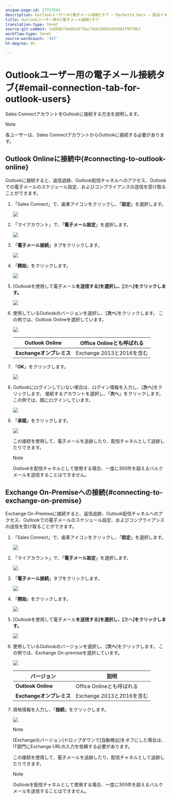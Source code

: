 ```yaml
---
unique-page-id: 17727591
description: Outlookユーザーの[電子メール接続]タブ — Marketto Docs — 製品ドキュメント
title: Outlookユーザー用の[電子メール接続]タブ
translation-type: tm+mt
source-git-commit: 1dd80b7de801df78ac7dde39002455063f9979b7
workflow-type: tm+mt
source-wordcount: '357'
ht-degree: 0%

---
```



# Outlookユーザー用の電子メール接続タブ{#email-connection-tab-for-outlook-users}

Sales ConnectアカウントをOutlookに接続する方法を説明します。

>[!NOTE]
>
>各ユーザーは、Sales ConnectアカウントからOutlookに接続する必要があります。

## Outlook Onlineに接続中{#connecting-to-outlook-online}

Outlookに接続すると、返信追跡、Outlook配信チャネルへのアクセス、Outlookでの電子メールのスケジュール設定、およびコンプライアンスの送信を受け取ることができます。

1. 「Sales Connect」で、歯車アイコンをクリックし、「**設定**」を選択します。

   ![](assets/one.png)

1. 「マイアカウント」で、「**電子メール設定**」を選択します。

   ![](assets/two.png)

1. 「**電子メール接続**」タブをクリックします。

   ![](assets/three.png)

1. 「**開始**」をクリックします。

   ![](assets/four.png)

1. [Outlookを使用して電子メール&#x200B;**を送信する]を選択し、[**&#x200B;次へ&#x200B;**]をクリックします。**

   ![](assets/five-a.png)

1. 使用しているOutlookのバージョンを選択し、[**次へ**]をクリックします。 この例では、Outlook Onlineを選択しています。

   ![](assets/six-a.png)

   | **Outlook Online** | Office Onlineとも呼ばれる |
   |---|---|
   | **Exchangeオンプレミス** | Exchange 2013と2016を含む |

1. 「**OK**」をクリックします。

   ![](assets/seven-a.png)

1. Outlookにログインしていない場合は、ログイン情報を入力し、[**次へ**]をクリックします。 接続するアカウントを選択し、「**次へ**」をクリックします。 この例では、既にログインしています。

   ![](assets/eight-a.png)

1. 「**承諾**」をクリックします。

   ![](assets/nine-a.png)

   この接続を使用して、電子メールを追跡したり、配信チャネルとして追跡したりできます。

   >[!NOTE]
   >
   >Outlookを配信チャネルとして使用する場合、一度に300件を超えるバルクメールを送信することはできません。

## Exchange On-Premiseへの接続{#connecting-to-exchange-on-premise}

Exchange On-Premiseに接続すると、返信追跡、Outlook配信チャネルへのアクセス、Outlookでの電子メールのスケジュール設定、およびコンプライアンスの送信を受け取ることができます。

1. 「Sales Connect」で、歯車アイコンをクリックし、「**設定**」を選択します。

   ![](assets/one.png)

1. 「マイアカウント」で、「**電子メール設定**」を選択します。

   ![](assets/two.png)

1. 「**電子メール接続**」タブをクリックします。

   ![](assets/three.png)

1. 「**開始**」をクリックします。

   ![](assets/four.png)

1. [Outlookを使用して電子メール&#x200B;**を送信する]を選択し、[**&#x200B;次へ&#x200B;**]をクリックします。**

   ![](assets/five-a.png)

1. 使用しているOutlookのバージョンを選択し、[**次へ**]をクリックします。 この例では、Exchange On-premiseを選択しています。

   ![](assets/six-b.png)

   | バージョン | 説明 |
   |---|---|
   | **Outlook Online** | Office Onlineとも呼ばれる |
   | **Exchangeオンプレミス** | Exchange 2013と2016を含む |

1. 資格情報を入力し、「**接続**」をクリックします。

   ![](assets/seven-b.png)

   >[!NOTE]
   >
   >[Exchangeのバージョン]ドロップダウンで[自動検出]をオフにした場合は、IT部門にExchange URLの入力を依頼する必要があります。

   この接続を使用して、電子メールを追跡したり、配信チャネルとして追跡したりできます。

   >[!NOTE]
   >
   >Outlookを配信チャネルとして使用する場合、一度に300件を超えるバルクメールを送信することはできません。
